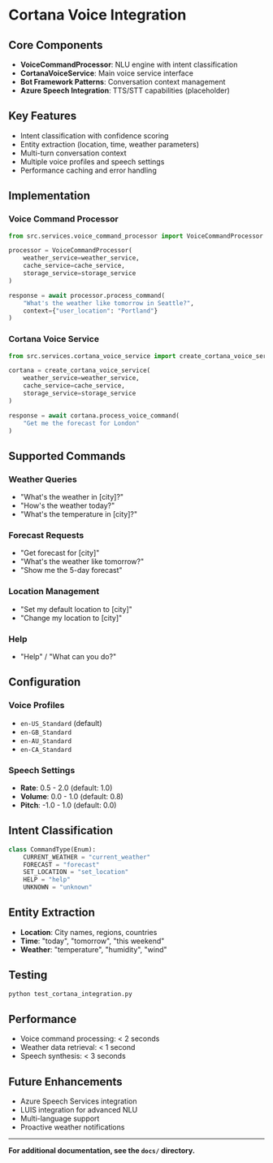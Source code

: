 # Cortana Voice Integration

## Core Components

- **VoiceCommandProcessor**: NLU engine with intent classification
- **CortanaVoiceService**: Main voice service interface
- **Bot Framework Patterns**: Conversation context management
- **Azure Speech Integration**: TTS/STT capabilities (placeholder)

## Key Features

- Intent classification with confidence scoring
- Entity extraction (location, time, weather parameters)
- Multi-turn conversation context
- Multiple voice profiles and speech settings
- Performance caching and error handling

## Implementation

### Voice Command Processor
```python
from src.services.voice_command_processor import VoiceCommandProcessor

processor = VoiceCommandProcessor(
    weather_service=weather_service,
    cache_service=cache_service,
    storage_service=storage_service
)

response = await processor.process_command(
    "What's the weather like tomorrow in Seattle?",
    context={"user_location": "Portland"}
)
```

### Cortana Voice Service
```python
from src.services.cortana_voice_service import create_cortana_voice_service

cortana = create_cortana_voice_service(
    weather_service=weather_service,
    cache_service=cache_service,
    storage_service=storage_service
)

response = await cortana.process_voice_command(
    "Get me the forecast for London"
)
```

## Supported Commands

### Weather Queries
- "What's the weather in [city]?"
- "How's the weather today?"
- "What's the temperature in [city]?"

### Forecast Requests
- "Get forecast for [city]"
- "What's the weather like tomorrow?"
- "Show me the 5-day forecast"

### Location Management
- "Set my default location to [city]"
- "Change my location to [city]"

### Help
- "Help" / "What can you do?"

## Configuration

### Voice Profiles
- `en-US_Standard` (default)
- `en-GB_Standard` 
- `en-AU_Standard`
- `en-CA_Standard`

### Speech Settings
- **Rate**: 0.5 - 2.0 (default: 1.0)
- **Volume**: 0.0 - 1.0 (default: 0.8)
- **Pitch**: -1.0 - 1.0 (default: 0.0)

## Intent Classification

```python
class CommandType(Enum):
    CURRENT_WEATHER = "current_weather"
    FORECAST = "forecast"
    SET_LOCATION = "set_location"
    HELP = "help"
    UNKNOWN = "unknown"
```

## Entity Extraction
- **Location**: City names, regions, countries
- **Time**: "today", "tomorrow", "this weekend"
- **Weather**: "temperature", "humidity", "wind"

## Testing

```bash
python test_cortana_integration.py
```

## Performance
- Voice command processing: < 2 seconds
- Weather data retrieval: < 1 second
- Speech synthesis: < 3 seconds

## Future Enhancements
- Azure Speech Services integration
- LUIS integration for advanced NLU
- Multi-language support
- Proactive weather notifications

---

**For additional documentation, see the `docs/` directory.**
